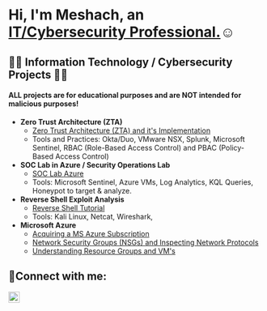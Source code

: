 <h1>Hi, I'm Meshach, an <a href="https://linkedin.com/in/msimotwo">IT/Cybersecurity Professional.</a>☺</h1>

<h2>👨‍💻 Information Technology / Cybersecurity Projects 👨‍💻</h2>
<h4>ALL projects are for educational purposes and are NOT intended for malicious purposes!</h4>

- <b>Zero Trust Architecture (ZTA)</b>
  - [Zero Trust Architecture (ZTA) and it's Implementation](https://github.com/msimotwo/IDontTrustYou)
  - Tools and Practices: Okta/Duo, VMware NSX, Splunk, Microsoft Sentinel, RBAC (Role-Based Access Control) and PBAC (Policy-Based Access Control)
- <b>SOC Lab in Azure / Security Operations Lab</b>
  - [SOC Lab Azure](https://github.com/msimotwo/SocLab)
  - Tools: Microsoft Sentinel, Azure VMs, Log Analytics, KQL Queries, Honeypot to target & analyze.
- <b>Reverse Shell Exploit Analysis</b>
  - [Reverse Shell Tutorial](https://github.com/msimotwo/ReverseShellTut)
  - Tools: Kali Linux, Netcat, Wireshark, 
- <b>Microsoft Azure</b>
  - [Acquiring a MS Azure Subscription](https://github.com/msimotwo/mszuresubscription)
  - [Network Security Groups (NSGs) and Inspecting Network Protocols](https://github.com/msimotwo/azure-network-protocols)
  - [Understanding Resource Groups and VM's](https://github.com/msimotwo/osticket-prereqs)

<h2>🤳Connect with me:</h2>

[<img align="left" alt="msimotwo | LinkedIn" width="22px" src="https://cdn.jsdelivr.net/npm/simple-icons@v3/icons/linkedin.svg" />][linkedin]

[linkedin]: https://linkedin.com/in/msimotwo/
